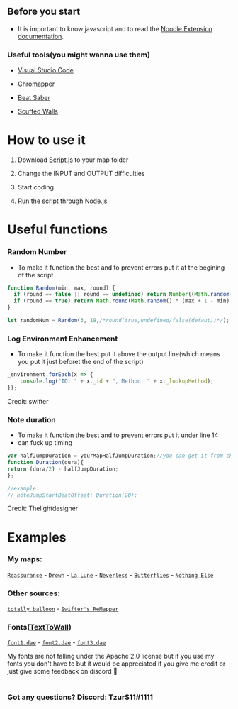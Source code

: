 ## Before you start
 - It is important to know javascript and to read the [Noodle Extension documentation](https://github.com/Aeroluna/Heck/wiki).

### Useful tools(you might wanna use them)
- [Visual Studio Code](https://code.visualstudio.com/Download)

- [Chromapper](https://github.com/Caeden117/ChroMapper)

- [Beat Saber](https://beatsaber.com/)

- [Scuffed Walls](https://github.com/thelightdesigner/ScuffedWalls)


# How to use it
1. Download [Script.js](./Script.js) to your map folder

2. Change the INPUT and OUTPUT difficulties

3. Start coding

4. Run the script through Node.js




# Useful functions


### Random Number
- To make it function the best and to prevent errors put it at the begining of the script
```js
function Random(min, max, round) {
  if (round == false || round == undefined) return Number((Math.random() * (max + 1 - min) + min).toFixed(3));
  if (round == true) return Math.round(Math.random() * (max + 1 - min) + min);
}

let randomNum = Random(3, 19,/*round(true,undefined/false(defaut))*/); //gives a random number between 3 to 19
```
### Log Environment Enhancement
- To make it function the best put it above the output line(which means you put it just beforet the end of the script)
```js
_environment.forEach(x => {
    console.log("ID: " + x._id + ", Method: " + x._lookupMethod);
});
```
Credit: swifter

### Note duration
- To make it function the best and to prevent errors put it under line 14
- can fuck up timing
```js
var halfJumpDuration = yourMapHalfJumpDuration;//you can get it from chromapper. you might wanna put at the begining of your script 
function Duration(dura){
return (dura/2) - halfJumpDuration;
};

//example:
//_noteJumpStartBeatOffset: Duration(20);
```
Credit: Thelightdesigner

# Examples
### My maps:
[`Reassurance`](https://github.com/TzurS11/NoodleScript/blob/main/Examples/Scripts/Reassurace.js) - [`Drown`](https://github.com/TzurS11/NoodleScript/blob/main/Examples/Scripts/Drown.js) - [`La Lune`](https://github.com/TzurS11/NoodleScript/blob/main/Examples/Scripts/La_Lune.js) - [`Neverless`](https://github.com/TzurS11/NoodleScript/blob/main/Examples/Scripts/Neverless.js) - [`Butterflies`](https://github.com/TzurS11/NoodleScript/blob/main/Examples/Scripts/Butterflies.js) - [`Nothing Else`](https://github.com/TzurS11/NoodleScript/blob/main/Examples/Scripts/Nothing_Else.js)
### Other sources:
[`totally balloon`](https://github.com/Infinit3/le-monke-maps) - [`Swifter's ReMapper`](https://github.com/Swifter1243/ReMapper)
### Fonts([TextToWall](https://github.com/thelightdesigner/ScuffedWalls/blob/main/TextToWall.md))
[`font1.dae`](https://github.com/TzurS11/NoodleScript/blob/main/Examples/Fonts/font1.dae) - [`font2.dae`](https://github.com/TzurS11/NoodleScript/blob/main/Examples/Fonts/font2.dae) - [`font3.dae`](https://github.com/TzurS11/NoodleScript/blob/main/Examples/Fonts/font3.dae)

My fonts are not falling under the Apache 2.0 license but if you use my fonts you don't have to but it would be appreciated if you give me credit or just give some feedback on discord :pray:
<br/><br/>
<h3><strong>Got any questions? Discord: TzurS11#1111</strong></h3>
